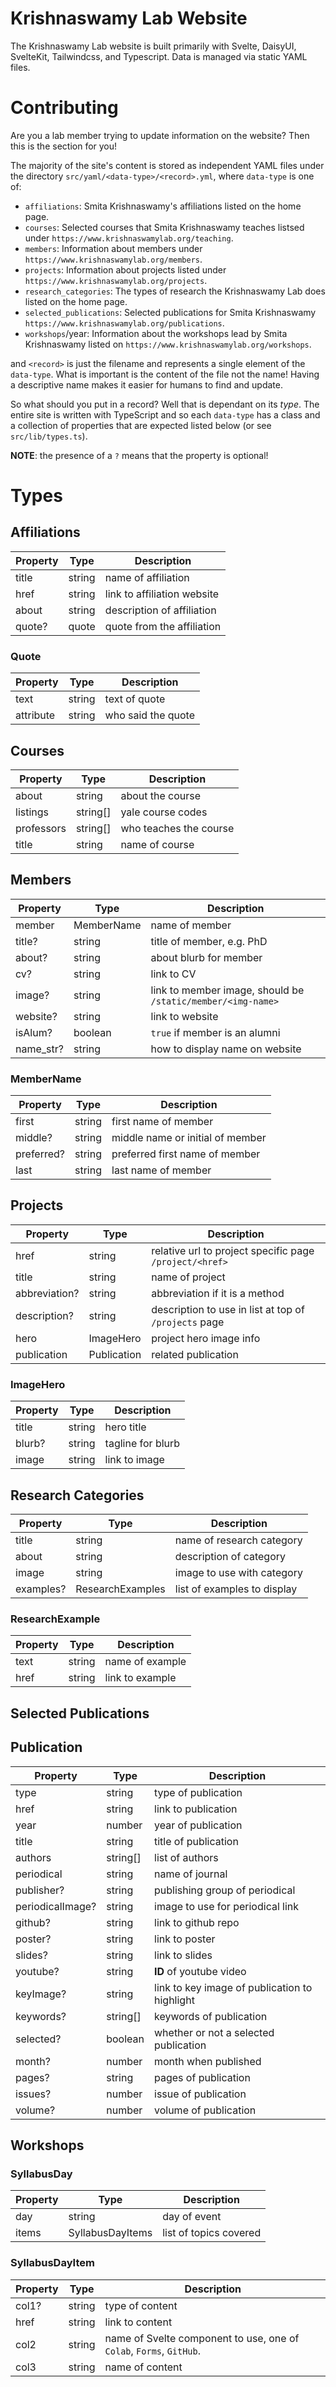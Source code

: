 # Krishnaswamy Lab Website
The Krishnaswamy Lab website is built primarily with Svelte, DaisyUI, SvelteKit, Tailwindcss, and Typescript. Data is managed via static YAML files.

# Contributing
Are you a lab member trying to update information on the website? Then this is the section for you!

The majority of the site's content is stored as independent YAML files under the directory
`src/yaml/<data-type>/<record>.yml`, where `data-type` is one of:

- `affiliations`: Smita Krishnaswamy's affiliations listed on the home page.
- `courses`: Selected courses that Smita Krishnaswamy teaches listsed under `https://www.krishnaswamylab.org/teaching`.
- `members`: Information about members under `https://www.krishnaswamylab.org/members`.
- `projects`: Information about projects listed under `https://www.krishnaswamylab.org/projects`.
- `research_categories`: The types of research the Krishnaswamy Lab does listed on the home page.
- `selected_publications`: Selected publications for Smita Krishnaswamy `https://www.krishnaswamylab.org/publications`.
- `workshops`/year: Information about the workshops lead by Smita Krishnaswamy listed on `https://www.krishnaswamylab.org/workshops`.

and `<record>` is just the filename and represents a single element of the `data-type`. What is important is the content of the file not the name! Having a descriptive name makes it easier for humans to find and update.

So what should you put in a record? Well that is dependant on its *type*. The entire site is written with TypeScript and so each `data-type` has a class and a collection of properties that are expected listed below (or see `src/lib/types.ts`). 

**NOTE**: the presence of a `?` means that the property is optional!

# Types

## Affiliations

| Property | Type | Description |
| -------- | ---- | ----------- |
| title | string | name of affiliation |
| href | string | link to affiliation website |
| about | string | description of affiliation |
| quote? | quote | quote from the affiliation |

### Quote

| Property | Type | Description |
| -------- | ---- | ----------- |
| text | string | text of quote |
| attribute | string | who said the quote |


## Courses
| Property | Type | Description |
| -------- | ---- | ----------- |
| about | string | about the course |
| listings | string[] | yale course codes |
| professors | string[] | who teaches the course |
| title | string | name of course |

## Members

| Property | Type | Description |
| -------- | ---- | ----------- |
| member | MemberName | name of member |
| title? | string | title of member, e.g. PhD |
| about? | string | about blurb for member |
| cv? | string | link to CV |
| image? | string | link to member image, should be `/static/member/<img-name>` |
| website? | string | link to website |
| isAlum? | boolean | `true` if member is an alumni |
| name_str? | string | how to display name on website |


### MemberName

| Property | Type | Description |
| -------- | ---- | ----------- |
| first | string | first name of member |
| middle? | string | middle name or initial of member |
| preferred? | string | preferred first name of member |
| last | string | last name of member |


## Projects

| Property | Type | Description |
| -------- | ---- | ----------- |
| href | string | relative url to project specific page `/project/<href>` |
| title | string | name of project | 
| abbreviation? | string | abbreviation if it is a method |
| description? | string | description to use in list at top of `/projects` page |
| hero | ImageHero | project hero image info |
| publication | Publication | related publication |


### ImageHero
| Property | Type | Description |
| -------- | ---- | ----------- |
| title | string | hero title |
| blurb? | string | tagline for blurb |
| image | string | link to image |

## Research Categories
| Property | Type | Description |
| -------- | ---- | ----------- |
| title | string | name of research category |
| about | string | description of category |
| image | string | image to use with category |
| examples? | ResearchExamples | list of examples to display |

### ResearchExample
| Property | Type | Description |
| -------- | ---- | ----------- |
| text | string | name of example |
| href | string | link to example |


## Selected Publications

## Publication
| Property | Type | Description |
| -------- | ---- | ----------- |
| type | string | type of publication |
| href | string | link to publication |
| year | number | year of publication |
| title | string | title of publication |
|authors | string[] | list of authors |
| periodical | string | name of journal |
| publisher? | string | publishing group of periodical |
| periodicalImage? | string | image to use for periodical link |
| github? | string | link to github repo |
| poster? | string | link to poster |
| slides? | string | link to slides |
| youtube? | string | **ID** of youtube video |
| keyImage? | string | link to key image of publication to highlight |
| keywords? | string[] | keywords of publication |
| selected? | boolean | whether or not a selected publication |
| month? | number | month when published |
| pages? | string | pages of publication |
| issues? | number | issue of publication |
| volume? | number | volume of publication |

## Workshops

### SyllabusDay


| Property | Type | Description |
| -------- | ---- | ----------- |
| day | string | day of event |
| items | SyllabusDayItems | list of topics covered |

### SyllabusDayItem

| Property | Type | Description |
| -------- | ---- | ----------- |
| col1? | string | type of content |
| href | string | link to content |
| col2 | string | name of Svelte component to use, one of `Colab`, `Forms`, `GitHub`.  |
| col3 | string |  name of content |
